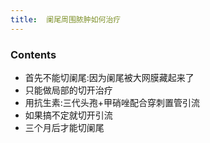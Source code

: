 ```yaml
---
title:  阑尾周围脓肿如何治疗
--- 
```


### Contents
- 首先不能切阑尾:因为阑尾被大网膜藏起来了
- 只能做局部的切开治疗
- 用抗生素:三代头孢+甲硝唑配合穿刺置管引流
- 如果搞不定就切开引流
- 三个月后才能切阑尾
